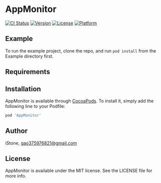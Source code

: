 # AppMonitor

[![CI Status](https://img.shields.io/travis/StoneStoneStone/AppMonitor.svg?style=flat)](https://travis-ci.org/StoneStoneStone/AppMonitor)
[![Version](https://img.shields.io/cocoapods/v/AppMonitor.svg?style=flat)](https://cocoapods.org/pods/AppMonitor)
[![License](https://img.shields.io/cocoapods/l/AppMonitor.svg?style=flat)](https://cocoapods.org/pods/AppMonitor)
[![Platform](https://img.shields.io/cocoapods/p/AppMonitor.svg?style=flat)](https://cocoapods.org/pods/AppMonitor)

## Example

To run the example project, clone the repo, and run `pod install` from the Example directory first.

## Requirements

## Installation

AppMonitor is available through [CocoaPods](https://cocoapods.org). To install
it, simply add the following line to your Podfile:

```ruby
pod 'AppMonitor'
```

## Author

iStone, gao375976821@gmail.com

## License

AppMonitor is available under the MIT license. See the LICENSE file for more info.
